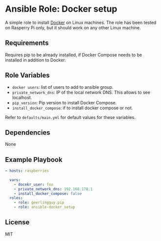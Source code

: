 Ansible Role: Docker setup
=========
A simple role to install [Docker](https://www.docker.com)  on Linux machines. The role has been tested on Rasperry Pi only, but it should work on any other Linux machine.

Requirements
------------

Requires pip to be already installed, if Docker Compose needs to be installed in addition to Docker.

Role Variables
--------------

- ``docker users``: list of users to add to ansible group.
- ``private_network_dns``: IP of the local network DNS. This allows to see localhost.
- ``pip_version``: Pip version to install Docker Compose.
- ``install_docker_compose``: if to install docker compose or not.

Refer to ``defaults/main.yml`` for default values for these variables.

Dependencies
------------

None

Example Playbook
----------------

```yml
- hosts: raspberries
  
  vars:
    - docekr_user: foo
    - private_network_dns: 192.168.178.1 
    - install_docker_compose: false
  roles:
    - role: geerlingguy.pip
    - role: ansible-docker_setup
```

License
-------

MIT
